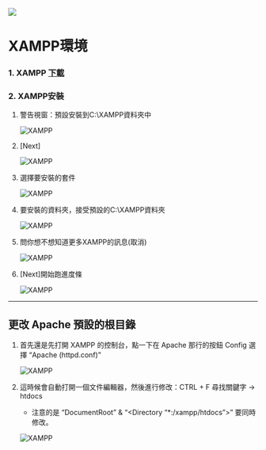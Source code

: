 
![](https://github.com/wdwd2233/Notes/blob/master/Windows/img/XAMPP.png?raw=true)


# XAMPP環境

###  1. XAMPP [下載](https://www.apachefriends.org/zh_tw/index.html)

###  2. XAMPP安裝

1. 警告視窗：預設安裝到C:\XAMPP資料夾中

	![XAMPP](https://github.com/wdwd2233/Notes/blob/master/Windows/img/XAMPP%20(1).JPG?raw=true)


2. [Next]

	![XAMPP](https://github.com/wdwd2233/Notes/blob/master/Windows/img/XAMPP%20(1).png?raw=true)


3. 選擇要安裝的套件

	![XAMPP](https://github.com/wdwd2233/Notes/blob/master/Windows/img/XAMPP%20(2).png?raw=true)


4. 要安裝的資料夾，接受預設的C:\XAMPP資料夾

	![XAMPP](https://github.com/wdwd2233/Notes/blob/master/Windows/img/XAMPP%20(3).png?raw=true)


5. 問你想不想知道更多XAMPP的訊息(取消)

	![XAMPP](https://github.com/wdwd2233/Notes/blob/master/Windows/img/XAMPP%20(4).png?raw=true)

6. [Next]開始跑進度條

	![XAMPP](https://github.com/wdwd2233/Notes/blob/master/Windows/img/XAMPP%20(5).png?raw=true)  
	
- - - -

## 更改 Apache 預設的根目錄

1. 首先還是先打開 XAMPP 的控制台，點一下在 Apache 那行的按鈕 Config 選擇 “Apache (httpd.conf)”

	![XAMPP](https://github.com/wdwd2233/Notes/blob/master/Windows/img/XAMPP%20(6).png?raw=true)

2. 這時候會自動打開一個文件編輯器，然後進行修改：CTRL + F 尋找關鍵字 -> htdocs

	* 注意的是 “DocumentRoot” & “<Directory “*:/xampp/htdocs”>” 要同時修改。

	![XAMPP](https://github.com/wdwd2233/Notes/blob/master/Windows/img/XAMPP%20(7).png?raw=true)